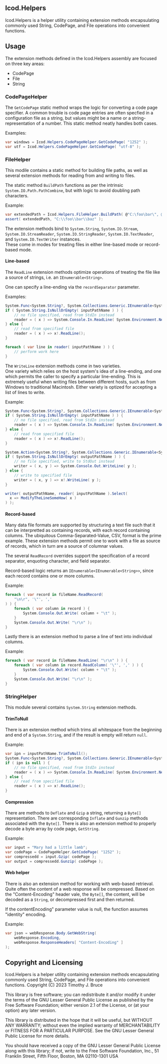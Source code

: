 ## Icod.Helpers
Icod.Helpers is a helper utility containing extension methods 
encapsulating commonly used String, CodePage, and File operations 
into convenient functions.

## Usage
The extension methods defined in the Icod.Helpers assembly are 
focused on three key areas:
* CodePage
* File
* String


### CodePageHelper
The `GetCodePage` static method wraps the logic for converting a 
code page specifier.  A common trouble is code page entries are 
often specfied in a configuration file as a string, but values 
might be a name or a string-representation of a number.  This 
static method neatly handles both cases.

Examples: 
``` csharp
var windows = Icod.Helpers.CodePageHelper.GetCodePage( "1252" );
var utf = Icod.Helpers.CodePageHelper.GetCodePage( "utf-8" );
```

### FileHelper
This modile contains a static method for building file paths, as 
well as several extension methods for reading from and writing 
to files.

The static method `BuildPath` functions as per the intrinsic 
`System.IO.Path.PathCombine`, but with logic to avoid doubling 
path characters.

Example:
``` csharp
var extendedPath = Icod.Helpers.FileHelper.BuildPath( @"C:\foo\bar\", @'\', @"\baz" );
assert( extendedPath, "C:\\foo\\bar\\baz" );
```

The extension methods bind to `System.String`, `System.IO.Stream`, 
`System.IO.StreamReader`, `System.IO.StringReader`, 
`System.IO.TextReader`, and `System.IO.TextWriter` instances.  
These come in modes for treating files in either line-based 
mode or record-based mode.

#### Line-based
The `ReadLine` extension methods optimize operations of 
treating the file like a source of strings, i.e. an 
`IEnumerable<String>`.

One can specify a line-ending via the `recordSeparator` parameter.

Examples:
``` csharp
System.Func<System.String?, System.Collections.Generic.IEnumerable<System.String>> reader;
if ( System.String.IsNullOrEmpty( inputPathName ) ) {
	// no file specified, read from StdIn instead
	reader = ( x ) => System.Console.In.ReadLine( System.Environment.NewLine );
} else {
	// read from specified file
	reader = ( x ) => x!.ReadLine();
}

foreach ( var line in reader( inputPathName ) ) {
	// perform work here
}
```

The `WriteLine` extension methods come in two varieties.  
One variety which relies on the host system's idea of a 
line-ending, and one which permits the caller to specify a 
particular line-ending.  This is extremely useful when writing 
files between different hosts, such as from Windows to 
traditional Macintosh.  Either variety is optized for 
accepting a list of lines to write.

Example:
``` csharp
System.Func<System.String?, System.Collections.Generic.IEnumerable<System.String>> reader;
if ( System.String.IsNullOrEmpty( inputPathName ) ) {
	// no file specified, read from StdIn instead
	reader = ( x ) => System.Console.In.ReadLine( System.Environment.NewLine );
} else {
	// read from specified file
	reader = ( x ) => x!.ReadLine();
}

System.Action<System.String?, System.Collections.Generic.IEnumerable<System.String>> writer;
if ( System.String.IsNullOrEmpty( outputPathName ) ) {
	// no file specified, write to StdOut instead
	writer = ( x, y ) => System.Console.Out.WriteLine( y );
} else {
	// write to specified file
	writer = ( x, y ) => x!.WriteLine( y );
}

writer( outputPathName, reader( inputPathName ).Select(
  x => ModifyTheLineSomeHow( x )
) );
```

#### Record-based
Many data file formats are supported by structuring a text file 
such that it can be interpretted as containing records, with 
each record containing columns.  The ubiquitous 
Comma-Separated-Value, CSV, format is the prime example.  These 
extension methods permit one to work with a file as source of 
records, which in turn are a source of columnar values.

The several `ReadRecord` overrides support the specification of 
a record separator, enquoting character, and field separator.

Record-based logic returns an `IEnumerable<IEnumerable<String>>`,
since each record contains one or more columns.

Example:
``` csharp
foreach ( var record in fileName.ReadRecord(
	"\n\r", '\"', ','
) ) {
	foreach ( var column in record ) {
		System.Console.Out.Write( column + "\t" );
	}
	System.Console.Out.Write( "\r\n" );
}
```

Lastly there is an extension method to parse a line of text 
into individual columns.

Example:
``` csharp
foreach ( var record in fileName.ReadLine( "\r\n" ) ) {
	foreach ( var column in record.ReadColumn( '\"', ',' ) ) {
		System.Console.Out.Write( column + "\t" );
	}
	System.Console.Out.Write( "\r\n" );
}
```

### StringHelper
This module several contains `System.String` extension methods.

#### TrimToNull
There is an extension method which trims all whitespace from 
the beginning and end of a `System.String`, and if the result 
is empty will return `null`.

Example:
``` csharp
var ipn = inputPathName.TrimToNull();
System.Func<System.String?, System.Collections.Generic.IEnumerable<System.String>> reader;
if ( ipn is null ) {
	// no file specified, read from StdIn instead
	reader = ( x ) => System.Console.In.ReadLine( System.Environment.NewLine );
} else {
	// read from specified file
	reader = ( x ) => x!.ReadLine();
}
```

#### Compression
There are methods to `Deflate` and `Gzip` a string, returning a `Byte[]` 
representation.  There are corresponding `Inflate` and `Gunzip` methods  
associated with the `Byte[]`.  There is also an extension method to 
properly decode a byte array by code page, `GetString`.

Example:
``` csharp
var input = "Mary had a little lamb";
var codePage = CodePageHelper.GetCodePage( "1252" );
var compressedd = input.Gzip( codePage );
var output = compressedd.Gunzip( codePage );
```

#### Web helper
There is also an extension method for working with web-based retrieval.  
Quite often the content of a web response will be compressed.  Based on 
the "Content-Encoding" header vale, the `Byte[]`, the content, will be
decoded as a `String`, or decompressed first and then returned.

If the contentEncoding" parameter value is null, the function assumes 
"identity" encoding.

Example:
``` csharp
var json = webResponse.Body.GetWebString(
	webResponse.Encoding,
	webResponse.ResponseHeaders[ "Content-Encoding" ]
);
```


## Copyright and Licensing
Icod.Helpers is a helper utility containing extension methods 
encapsulating commonly used String, CodePage, and File operations 
into convenient functions.
Copyright (C) 2023 Timothy J. Bruce

This library is free software; you can redistribute it and/or
modify it under the terms of the GNU Lesser General Public
License as published by the Free Software Foundation; either
version 2.1 of the License, or (at your option) any later version.

This library is distributed in the hope that it will be useful,
but WITHOUT ANY WARRANTY; without even the implied warranty of
MERCHANTABILITY or FITNESS FOR A PARTICULAR PURPOSE.  See the GNU
Lesser General Public License for more details.

You should have received a copy of the GNU Lesser General Public
License along with this library; if not, write to the Free Software
Foundation, Inc., 51 Franklin Street, Fifth Floor, Boston, MA  02110-1301
USA
